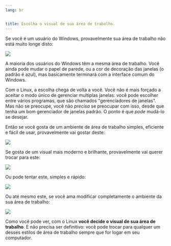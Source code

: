 ```yaml
---
lang: br


title: Escolha o visual de sua área de trabalho.
---
```


Se você é um usuário do Windows, provavelmente sua área de trabalho 
não está muito longe disto:

<img src="Images/windows_vista.jpg" />

A maioria dos usuários do Windows têm a mesma área de trabalho. Você 
ainda pode mudar o papel de parede, ou a cor de decoração das janelas (o 
padrão é azul), mas basicamente terminará com a interface comum do 
Windows.

Com o Linux, a escolha chega de volta a você. Você não é mais forçado 
a aceitar o modo único de gerenciar multiplas janelas: você pode 
escolher entre vários programas, que são chamados "gerenciadores de 
janelas". Mas não se preocupe, você não <i>precisa</i> se preocupar com 
isso, desde que tenha um bom gerenciador de janelas padrão. O ponto é 
que <i>pode</i> mudá-lo se desejar.

Então se você gosta de um ambiente de área de trabalho simples, 
eficiente e fácil de usar, provavelmente vai gostar deste:

<img src="Images/ubuntu.jpg"/>

Se gosta de um visual mais moderno e brilhante, provavelmente vai 
querer trocar para este:

<img src="Images/kde.png" />

Ou pode tentar este, simples e rápido:

<img src="Images/xfce.jpg" />

Ou até mesmo este, se você ama modificar completamente o ambiente da 
sua área de trabalho:

<img src="Images/wm.jpg" />

Como você pode ver, com o Linux <b>você decide o visual de sua área 
de trabalho</b>. E não precisa ser definitivo: você pode trocar para 
qualquer um desses estilos de área de trabalho sempre que for logar em 
seu computador.




